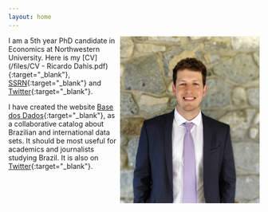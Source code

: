 ```yaml
---
layout: home
---
```


<img src="./files/pictures/profile.jpg" alt="profile" style="width: 280px;" align="right"  />

I am a 5th year PhD candidate in Economics at Northwestern University. Here is my [CV](/files/CV - Ricardo Dahis.pdf){:target="_blank"}, [SSRN](https://ssrn.com/author=2786164){:target="_blank"} and [Twitter](https://twitter.com/rdahis){:target="_blank"}.

I have created the website [Base dos Dados](http://www.basedosdados.org){:target="_blank"}, as a collaborative catalog about Brazilian and international data sets. It should be most useful for academics and journalists studying Brazil. It is also on [Twitter](https://twitter.com/basedosdados){:target="_blank"}.
